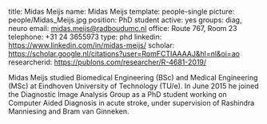 title: Midas Meijs 
name: Midas Meijs 
template: people-single 
picture: people/Midas_Meijs.jpg 
position: PhD student 
active: yes 
groups: diag, neuro 
email: midas.meijs@radboudumc.nl 
office: Route 767, Room 23 
telephone: +31 24 3655973 
type: phd 
linkedin: https://www.linkedin.com/in/midas-meijs/ 
scholar: https://scholar.google.nl/citations?user=RomFCTIAAAAJ&hl=nl&oi=ao 
researcherid: https://publons.com/researcher/R-4681-2019/

Midas Meijs studied Biomedical Engineering (BSc) and Medical Engineering (MSc) at Eindhoven University of Technology (TU/e). In June 2015 he joined the Diagnostic Image Analysis Group as a PhD student working on Computer Aided Diagnosis in acute stroke, under supervision of Rashindra Manniesing and Bram van Ginneken.
